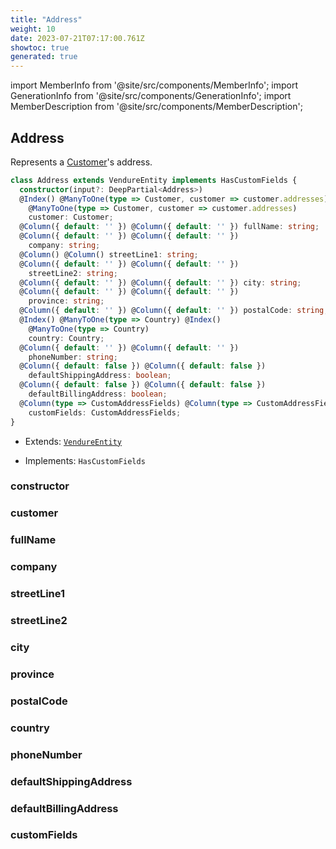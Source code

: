 ```yaml
---
title: "Address"
weight: 10
date: 2023-07-21T07:17:00.761Z
showtoc: true
generated: true
---
```

<!-- This file was generated from the Vendure source. Do not modify. Instead, re-run the "docs:build" script -->
import MemberInfo from '@site/src/components/MemberInfo';
import GenerationInfo from '@site/src/components/GenerationInfo';
import MemberDescription from '@site/src/components/MemberDescription';


## Address

<GenerationInfo sourceFile="packages/core/src/entity/address/address.entity.ts" sourceLine="16" packageName="@vendure/core" />

Represents a <a href='/docs/reference/typescript-api/entities/customer#customer'>Customer</a>'s address.

```ts title="Signature"
class Address extends VendureEntity implements HasCustomFields {
  constructor(input?: DeepPartial<Address>)
  @Index() @ManyToOne(type => Customer, customer => customer.addresses) @Index()
    @ManyToOne(type => Customer, customer => customer.addresses)
    customer: Customer;
  @Column({ default: '' }) @Column({ default: '' }) fullName: string;
  @Column({ default: '' }) @Column({ default: '' })
    company: string;
  @Column() @Column() streetLine1: string;
  @Column({ default: '' }) @Column({ default: '' })
    streetLine2: string;
  @Column({ default: '' }) @Column({ default: '' }) city: string;
  @Column({ default: '' }) @Column({ default: '' })
    province: string;
  @Column({ default: '' }) @Column({ default: '' }) postalCode: string;
  @Index() @ManyToOne(type => Country) @Index()
    @ManyToOne(type => Country)
    country: Country;
  @Column({ default: '' }) @Column({ default: '' })
    phoneNumber: string;
  @Column({ default: false }) @Column({ default: false })
    defaultShippingAddress: boolean;
  @Column({ default: false }) @Column({ default: false })
    defaultBillingAddress: boolean;
  @Column(type => CustomAddressFields) @Column(type => CustomAddressFields)
    customFields: CustomAddressFields;
}
```
* Extends: <code><a href='/docs/reference/typescript-api/entities/vendure-entity#vendureentity'>VendureEntity</a></code>


* Implements: <code>HasCustomFields</code>



<div className="members-wrapper">

### constructor

<MemberInfo kind="method" type="(input?: DeepPartial&#60;<a href='/docs/reference/typescript-api/entities/address#address'>Address</a>&#62;) => Address"   />


### customer

<MemberInfo kind="property" type="<a href='/docs/reference/typescript-api/entities/customer#customer'>Customer</a>"   />


### fullName

<MemberInfo kind="property" type="string"   />


### company

<MemberInfo kind="property" type="string"   />


### streetLine1

<MemberInfo kind="property" type="string"   />


### streetLine2

<MemberInfo kind="property" type="string"   />


### city

<MemberInfo kind="property" type="string"   />


### province

<MemberInfo kind="property" type="string"   />


### postalCode

<MemberInfo kind="property" type="string"   />


### country

<MemberInfo kind="property" type="<a href='/docs/reference/typescript-api/entities/country#country'>Country</a>"   />


### phoneNumber

<MemberInfo kind="property" type="string"   />


### defaultShippingAddress

<MemberInfo kind="property" type="boolean"   />


### defaultBillingAddress

<MemberInfo kind="property" type="boolean"   />


### customFields

<MemberInfo kind="property" type="CustomAddressFields"   />




</div>
